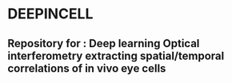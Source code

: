 # DEEPINCELL
## Repository for : Deep learning Optical interferometry extracting spatial/temporal correlations of in vivo eye cells
